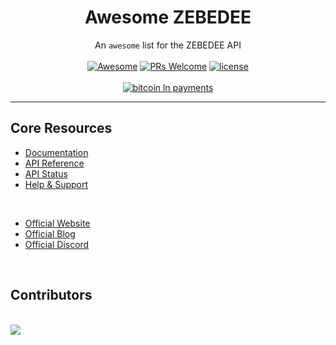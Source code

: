 <h1 align="center">Awesome ZEBEDEE</h1>

<!-- <img width="200" src="https://user-images.githubusercontent.com/9343811/165975569-1bc29814-884c-4931-83df-860043b625b7.svg" />
</div> -->

<div align="center">

An `awesome` list for the ZEBEDEE API
<br />
<br />
[![Awesome](https://cdn.rawgit.com/sindresorhus/awesome/d7305f38d29fed78fa85652e3a63e154dd8e8829/media/badge.svg)](https://github.com/sindresorhus/awesome) [![PRs Welcome](https://img.shields.io/badge/PRs-welcome-brightgreen.svg)](https://github.com/zebedeeio/awesome-zebedee/blob/HEAD/CONTRIBUTING.md#pull-requests) [![license](https://img.shields.io/badge/license-MIT-blue.svg)](https://github.com/zebedeeio/awesome-zebedee/blob/HEAD/LICENSE.md) 
<br />
<br />
[![bitcoin ln payments](https://img.shields.io/badge/Lightning-Payments-orange?style=for-the-badge&logo=bitcoin)](https://zebedee.io)

</div>

---

<div align="left">

## Core Resources

- [Documentation](https://docs.zebedee.io)
- [API Reference](https://docs.zebedee.io)
- [API Status](https://status.zebedee.io)
- [Help & Support](https://help.zebedee.io)

<br />

- [Official Website](https://zebedee.io)
- [Official Blog](https://blog.zebedee.io)
- [Official Discord](https://discord.gg/zbd)

<!-- ## Starter Kits & Templates

- [Next.js + ZEBEDEE Starter](https://google.com) -->

<!-- ## Libraries & SDKs

## Guides

## Misc -->

<br />

## Contributors
<br />
<a align="center" href="https://github.com/zebedeeio/awesome-zebedee/graphs/contributors">
  <img src="https://contrib.rocks/image?repo=zebedeeio/awesome-zebedee" />
</a>